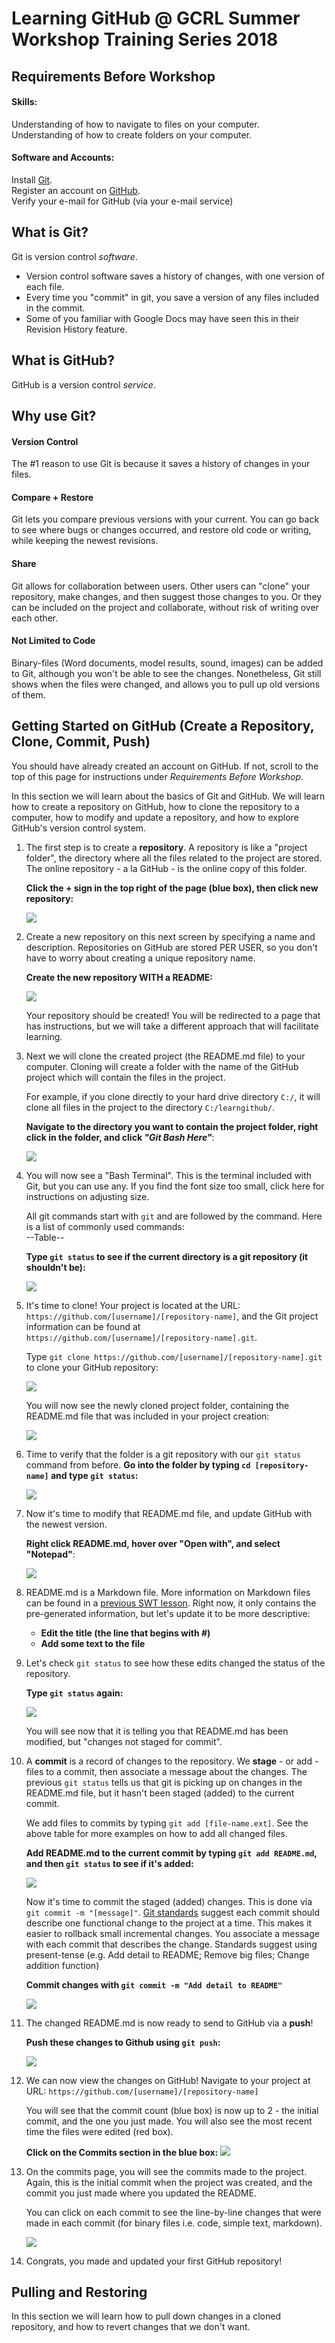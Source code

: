 # Learning GitHub @ GCRL Summer Workshop Training Series 2018
## Requirements Before Workshop
#### Skills:  
Understanding of how to navigate to files on your computer.  
Understanding of how to create folders on your computer.

#### Software and Accounts:  
Install [Git](https://git-scm.com/downloads).  
Register an account on [GitHub](http://github.com).  
Verify your e-mail for GitHub (via your e-mail service)  

## What is Git?
Git is version control *software*.  
- Version control software saves a history of changes, with one version of each file.  
- Every time you "commit" in git, you save a version of any files included in the commit.  
- Some of you familiar with Google Docs may have seen this in their Revision History feature.  

## What is GitHub?
GitHub is a version control *service*.  

## Why use Git?
#### Version Control
The #1 reason to use Git is because it saves a history of changes in your files.
#### Compare + Restore
Git lets you compare previous versions with your current. You can go back to see where bugs or changes occurred, and restore old code or writing, while keeping the newest revisions.
#### Share
Git allows for collaboration between users. Other users can "clone" your repository, make changes, and then suggest those changes to you. Or they can be included on the project and collaborate, without risk of writing over each other.
#### Not Limited to Code
Binary-files (Word documents, model results, sound, images) can be added to Git, although you won't be able to see the changes. Nonetheless, Git still shows when the files were changed, and allows you to pull up old versions of them.

## Getting Started on GitHub (Create a Repository, Clone, Commit, Push)
You should have already created an account on GitHub. If not, scroll to the top of this page for instructions under *Requirements Before Workshop*.

In this section we will learn about the basics of Git and GitHub. We will learn how to create a repository on GitHub, how to clone the repository to a computer, how to modify and update a repository, and how to explore GitHub's version control system.

1. The first step is to create a **repository**. A repository is like a "project folder", the directory where all the files related to the project are stored. The online repository - a la GitHub - is the online copy of this folder.

	**Click the + sign in the top right of the page (blue box), then click new repository:**
  
	![](Images/1.1-newrepo.png)

2. Create a new repository on this next screen by specifying a name and description. Repositories on GitHub are stored PER USER, so you don't have to worry about creating a unique repository name.  

	**Create the new repository WITH a README:**

	![](Images/1.2-repodetails.png)

	Your repository should be created! You will be redirected to a page that has instructions, but we will take a different approach that will facilitate learning.

3.  Next we will clone the created project (the README.md file) to your computer. Cloning will create a folder with the name of the GitHub project which will contain the files in the project.  

	For example, if you clone directly to your hard drive directory `C:/`, it will clone all files in the project to the directory `C:/learngithub/`.

	**Navigate to the directory you want to contain the project folder, right click in the folder, and click *"Git Bash Here"***:

	![](Images/1.3-gitbash.png)

4. You will now see a "Bash Terminal". This is the terminal included with Git, but you can use any. If you find the font size too small, click here for instructions on adjusting size.

	All git commands start with `git` and are followed by the command. Here is a list of commonly used commands:  
	--Table--

	**Type `git status` to see if the current directory is a git repository (it shouldn't be):**

	![](Images/1.4-gitstatus.png)

5. It's time to clone! Your project is located at the URL: `https://github.com/[username]/[repository-name]`, and the Git project information can be found at `https://github.com/[username]/[repository-name].git`.

	Type `git clone https://github.com/[username]/[repository-name].git` to clone your GitHub repository:

	![](Images/1.5-clone.png)

	You will now see the newly cloned project folder, containing the README.md file that was included in your project creation:

	![](Images/1.5-clone2.png)

6. Time to verify that the folder is a git repository with our `git status` command from before.
	**Go into the folder by typing `cd [repository-name]` and type `git status`:**

	![](Images/1.6-gitstatus.png)

7. Now it's time to modify that README.md file, and update GitHub with the newest version. 

	**Right click README.md, hover over "Open with", and select "Notepad"**:

	![](Images/1.7-edit.png)

7. README.md is a Markdown file. More information on Markdown files can be found in a [previous SWT lesson](https://sites.google.com/view/gcrl-swt/rmarkdown).	Right now, it only contains the pre-generated information, but let's update it to be more descriptive:

	* **Edit the title (the line that begins with #)**
	* **Add some text to the file**
	
8. Let's check `git status` to see how these edits changed the status of the repository.

	**Type `git status` again:**

	![](Images/1.8-gitstatus.png)

	You will see now that it is telling you that README.md has been modified, but "changes not staged for commit".
9. A **commit** is a record of changes to the repository. We **stage** - or add - files to a commit, then associate a message about the changes. The previous `git status` tells us that git is picking up on changes in the README.md file, but it hasn't been staged (added) to the current commit.

	We add files to commits by typing `git add [file-name.ext]`. See the above table for more examples on how to add all changed files.

	**Add README.md to the current commit by typing `git add README.md`, and then `git status` to see if it's added:**

	![](Images/1.9-gitadd.png)

	Now it's time to commit the staged (added) changes. This is done via `git commit -m "[message]"`. [Git standards](https://git.kernel.org/pub/scm/git/git.git/tree/Documentation/SubmittingPatches?id=HEAD#n133) suggest each commit should describe one functional change to the project at a time. This makes it easier to rollback small incremental changes. You associate a message with each commit that describes the change. Standards suggest using present-tense (e.g. Add detail to README; Remove big files; Change addition function)

	**Commit changes with `git commit -m "Add detail to README"`**

	![](Images/1.10-commit.png)


10. The changed README.md is now ready to send to GitHub via a **push**!

	**Push these changes to Github using `git push`:**

	![](Images/1.11-push.png)

11. We can now view the changes on GitHub! Navigate to your project at URL: `https://github.com/[username]/[repository-name]`

	You will see that the commit count (blue box) is now up to 2 - the initial commit, and the one you just made. You will also see the most recent time the files were edited (red box).

	**Click on the Commits section in the blue box:**
	![](Images/1.12-github.png)

12. On the commits page, you will see the commits made to the project. Again, this is the initial commit when the project was created, and the commit you just made where you updated the README.

	You can click on each commit to see the line-by-line changes that were made in each commit (for binary files i.e. code, simple text, markdown).

	![](Images/1.12-github2.png)

13. Congrats, you made and updated your first GitHub repository!

## Pulling and Restoring
In this section we will learn how to pull down changes in a cloned repository, and how to revert changes that we don't want.



